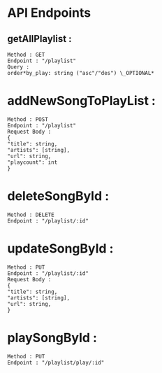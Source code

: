 # API Endpoints

## getAllPlaylist :

```
Method : GET
Endpoint : "/playlist"
Query :
order*by_play: string ("asc"/"des") \_OPTIONAL*
```

# addNewSongToPlayList :

```
Method : POST
Endpoint : "/playlist"
Request Body :
{
"title": string,
"artists": [string],
"url": string,
"playcount": int
}
```

# deleteSongById :

```
Method : DELETE
Endpoint : "/playlist/:id"
```

# updateSongById :

```
Method : PUT
Endpoint : "/playlist/:id"
Request Body :
{
"title": string,
"artists": [string],
"url": string,
}
```

# playSongById :

```
Method : PUT
Endpoint : "/playlist/play/:id"
```
